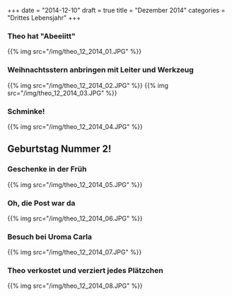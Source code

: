 +++
date = "2014-12-10"
draft = true
title = "Dezember 2014"
categories = "Drittes Lebensjahr"
+++

### Theo hat "Abeeiitt"

{{% img src="/img/theo_12_2014_01.JPG" %}}

### Weihnachtsstern anbringen mit Leiter und Werkzeug
{{% img src="/img/theo_12_2014_02.JPG" %}}
{{% img src="/img/theo_12_2014_03.JPG" %}}

### Schminke!

{{% img src="/img/theo_12_2014_04.JPG" %}}

## Geburtstag Nummer 2!
### Geschenke in der Früh
{{% img src="/img/theo_12_2014_05.JPG" %}}

### Oh, die Post war da
{{% img src="/img/theo_12_2014_06.JPG" %}}

### Besuch bei Uroma Carla
{{% img src="/img/theo_12_2014_07.JPG" %}}

### Theo verkostet und verziert jedes Plätzchen
{{% img src="/img/theo_12_2014_08.JPG" %}}
